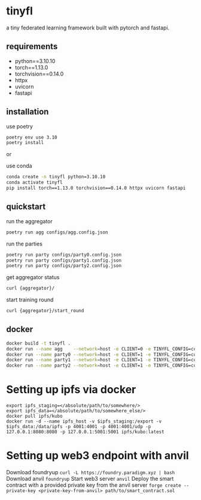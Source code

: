 # tinyfl

a tiny federated learning framework built with pytorch and fastapi.

## requirements

- python==3.10.10
- torch==1.13.0
- torchvision==0.14.0
- httpx
- uvicorn
- fastapi

## installation

use poetry

```sh
poetry env use 3.10
poetry install
```

or

use conda

```sh
conda create -n tinyfl python=3.10.10
conda activate tinyfl
pip install torch==1.13.0 torchvision==0.14.0 httpx uvicorn fastapi
```

## quickstart

run the aggregator

```sh
poetry run agg configs/agg.config.json
```

run the parties

```sh
poetry run party configs/party0.config.json
poetry run party configs/party1.config.json
poetry run party configs/party2.config.json
```

get aggregator status

```sh
curl {aggregator}/
```

start training round

```sh
curl {aggregator}/start_round
```

## docker

```sh
docker build -t tinyfl .
docker run --name agg    --network=host -e CLIENT=0 -e TINYFL_CONFIG=configs/agg.config.json tinyfl:latest
docker run --name party0 --network=host -e CLIENT=1 -e TINYFL_CONFIG=configs/party0.config.json tinyfl:latest
docker run --name party1 --network=host -e CLIENT=1 -e TINYFL_CONFIG=configs/party1.config.json tinyfl:latest
docker run --name party2 --network=host -e CLIENT=1 -e TINYFL_CONFIG=configs/party2.config.json tinyfl:latest
```


# Setting up ipfs via docker

```
export ipfs_staging=</absolute/path/to/somewhere/>
export ipfs_data=</absolute/path/to/somewhere_else/>
docker pull ipfs/kubo
docker run -d --name ipfs_host -v $ipfs_staging:/export -v $ipfs_data:/data/ipfs -p 4001:4001 -p 4001:4001/udp -p 127.0.0.1:8080:8080 -p 127.0.0.1:5001:5001 ipfs/kubo:latest
```
# Setting up web3 endpoint with anvil

Download foundryup
`curl -L https://foundry.paradigm.xyz | bash`
Download anvil
`foundryup`
Start web3 server
`anvil`
Deploy the smart contract with a provided private key from the anvil server
`forge create --private-key <private-key-from-anvil> path/to/smart_contract.sol`


